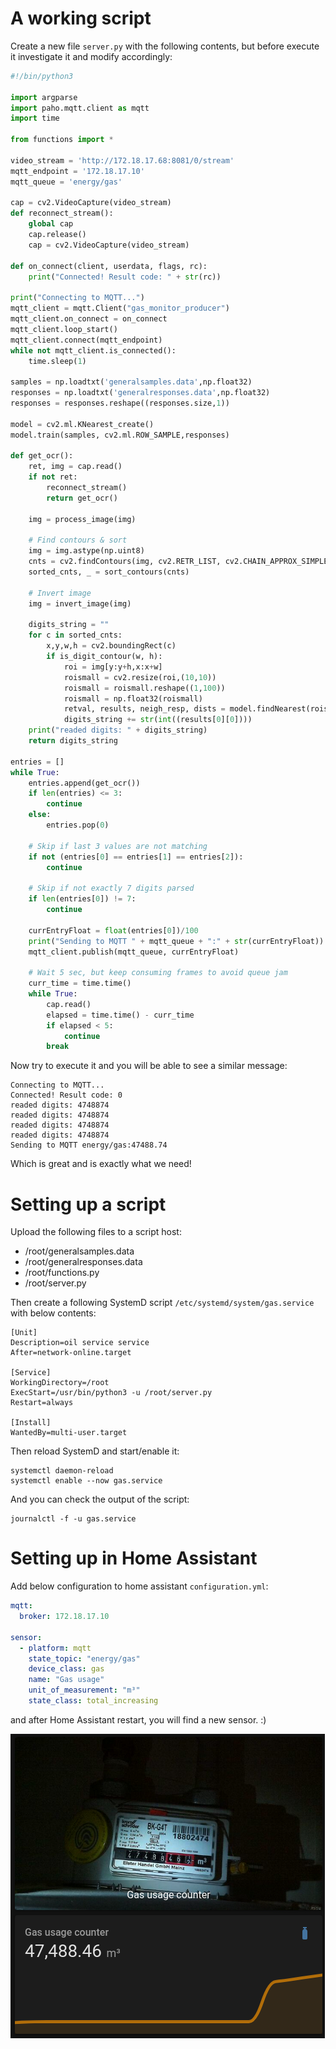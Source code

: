 # A working script

Create a new file `server.py` with the following contents, but before execute it investigate it and modify accordingly:
```python
#!/bin/python3

import argparse
import paho.mqtt.client as mqtt
import time

from functions import *

video_stream = 'http://172.18.17.68:8081/0/stream'
mqtt_endpoint = '172.18.17.10'
mqtt_queue = 'energy/gas'

cap = cv2.VideoCapture(video_stream)
def reconnect_stream():
    global cap
    cap.release()
    cap = cv2.VideoCapture(video_stream)

def on_connect(client, userdata, flags, rc):
    print("Connected! Result code: " + str(rc))

print("Connecting to MQTT...")
mqtt_client = mqtt.Client("gas_monitor_producer")
mqtt_client.on_connect = on_connect
mqtt_client.loop_start()
mqtt_client.connect(mqtt_endpoint)
while not mqtt_client.is_connected():
    time.sleep(1)

samples = np.loadtxt('generalsamples.data',np.float32)
responses = np.loadtxt('generalresponses.data',np.float32)
responses = responses.reshape((responses.size,1))

model = cv2.ml.KNearest_create()
model.train(samples, cv2.ml.ROW_SAMPLE,responses)

def get_ocr():
    ret, img = cap.read()
    if not ret:
        reconnect_stream()
        return get_ocr()

    img = process_image(img)

    # Find contours & sort
    img = img.astype(np.uint8)
    cnts = cv2.findContours(img, cv2.RETR_LIST, cv2.CHAIN_APPROX_SIMPLE)[0]
    sorted_cnts, _ = sort_contours(cnts)

    # Invert image
    img = invert_image(img)

    digits_string = ""
    for c in sorted_cnts:
        x,y,w,h = cv2.boundingRect(c)
        if is_digit_contour(w, h):
            roi = img[y:y+h,x:x+w]
            roismall = cv2.resize(roi,(10,10))
            roismall = roismall.reshape((1,100))
            roismall = np.float32(roismall)
            retval, results, neigh_resp, dists = model.findNearest(roismall, k = 1)
            digits_string += str(int((results[0][0])))
    print("readed digits: " + digits_string)
    return digits_string

entries = []
while True:
    entries.append(get_ocr())
    if len(entries) <= 3:
        continue
    else:
        entries.pop(0)

    # Skip if last 3 values are not matching
    if not (entries[0] == entries[1] == entries[2]):
        continue

    # Skip if not exactly 7 digits parsed
    if len(entries[0]) != 7:
        continue

    currEntryFloat = float(entries[0])/100
    print("Sending to MQTT " + mqtt_queue + ":" + str(currEntryFloat))
    mqtt_client.publish(mqtt_queue, currEntryFloat)

    # Wait 5 sec, but keep consuming frames to avoid queue jam
    curr_time = time.time()
    while True:
        cap.read()
        elapsed = time.time() - curr_time
        if elapsed < 5:
            continue
        break
```

Now try to execute it and you will be able to see a similar message:
```
Connecting to MQTT...
Connected! Result code: 0
readed digits: 4748874
readed digits: 4748874
readed digits: 4748874
readed digits: 4748874
Sending to MQTT energy/gas:47488.74
```

Which is great and is exactly what we need!

# Setting up a script

Upload the following files to a script host:
* /root/generalsamples.data
* /root/generalresponses.data
* /root/functions.py
* /root/server.py

Then create a following SystemD script `/etc/systemd/system/gas.service` with below contents:
```
[Unit]
Description=oil service service
After=network-online.target

[Service]
WorkingDirectory=/root
ExecStart=/usr/bin/python3 -u /root/server.py
Restart=always

[Install]
WantedBy=multi-user.target
```

Then reload SystemD and start/enable it:
```
systemctl daemon-reload
systemctl enable --now gas.service
```

And you can check the output of the script:
```
journalctl -f -u gas.service
```

# Setting up in Home Assistant

Add below configuration to home assistant `configuration.yml`:
```yaml
mqtt:
  broker: 172.18.17.10

sensor:
  - platform: mqtt
    state_topic: "energy/gas"
    device_class: gas
    name: "Gas usage"
    unit_of_measurement: "m³"
    state_class: total_increasing
```

and after Home Assistant restart, you will find a new sensor. :)

![](https://github.com/erkexzcx/gas_monitor/raw/main/instructions/images/pic10.png)
